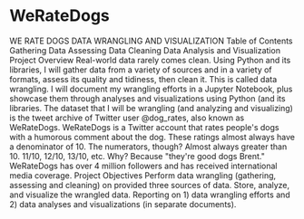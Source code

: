 # WeRateDogs
WE RATE DOGS DATA WRANGLING AND VISUALIZATION Table of Contents Gathering Data Assessing Data Cleaning Data Analysis and Visualization Project Overview Real-world data rarely comes clean. Using Python and its libraries, I will gather data from a variety of sources and in a variety of formats, assess its quality and tidiness, then clean it. This is called data wrangling. I will document my wrangling efforts in a Jupyter Notebook, plus showcase them through analyses and visualizations using Python (and its libraries.  The dataset that I will be wrangling (and analyzing and visualizing) is the tweet archive of Twitter user @dog_rates, also known as WeRateDogs. WeRateDogs is a Twitter account that rates people's dogs with a humorous comment about the dog. These ratings almost always have a denominator of 10. The numerators, though? Almost always greater than 10. 11/10, 12/10, 13/10, etc. Why? Because "they're good dogs Brent." WeRateDogs has over 4 million followers and has received international media coverage.  Project Objectives Perform data wrangling (gathering, assessing and cleaning) on provided three sources of data. Store, analyze, and visualize the wrangled data. Reporting on 1) data wrangling efforts and 2) data analyses and visualizations (in separate documents).

